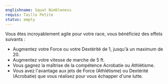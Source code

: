 ```yaml
---
englishname: Squat Nimbleness
requis: Taille Petite
status: empty
---
```

Vous êtes incroyablement agile pour votre race, vous bénéficiez des effets suivants :

 - Augmentez votre Force ou votre Dextérité de 1, jusqu'à un maximum de 20.
 - Augmentez votre vitesse de marche de 5 ft.
 - Vous gagnez la maîtrise de la compétence Acrobatie ou Athlétisme.
 - Vous avez l'avantage aux jets de Force (Athlétisme) ou Dextérité (Acrobatie) que vous réalisez pour vous échapper d'une lutte.
